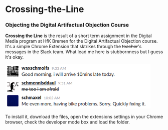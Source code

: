 # Crossing-the-Line
### Objecting the Digital Artifactual Objection Course

**Crossing the Line** is the result of a short term assignment in the Digital Media program at HfK Bremen for the Digital Artifactual Objection course.
It's a simple Chrome Extension that sktrikes through the ~~teacher~~'s messages in the Slack team.
What lead me here is stubbornness but I guess it's okay.

![Example Screenshot](https://github.com/bsplt/Crossing-the-Line/blob/master/screenshot.png "Example Screenshot")

To install it, download the files, open the extensions settings in your Chrome browser, check the developer mode box and load the folder.

